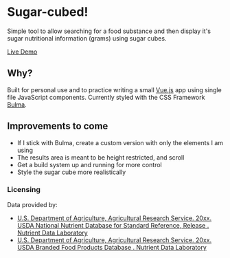 Sugar-cubed!
============

Simple tool to allow searching for a food substance and then display it's sugar
nutritional information (grams) using sugar cubes.

[Live Demo](https://freemagee.github.io/sugar-cubed/)

Why?
----

Built for personal use and to practice writing a small [Vue.js](https://vuejs.org/) app using single file JavaScript components.
Currently styled with the CSS Framework [Bulma](https://bulma.io/).

Improvements to come
--------------------

- If I stick with Bulma, create a custom version with only the elements I am using
- The results area is meant to be height restricted, and scroll
- Get a build system up and running for more control
- Style the sugar cube more realistically

### Licensing

Data provided by:

- [U.S. Department of Agriculture, Agricultural Research Service. 20xx. USDA National Nutrient Database for Standard Reference, Release . Nutrient Data Laboratory](http://www.ars.usda.gov/nutrientdata)
- [U.S. Department of Agriculture, Agricultural Research Service. 20xx. USDA Branded Food Products Database . Nutrient Data Laboratory](http://ndb.nal.usda.gov)
